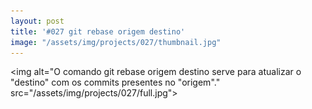 ```yaml
---
layout: post
title: '#027 git rebase origem destino'
image: "/assets/img/projects/027/thumbnail.jpg"
---
```


<img alt="O comando git rebase origem destino serve para atualizar o "destino" com os commits presentes no "origem"." src="/assets/img/projects/027/full.jpg">